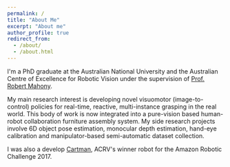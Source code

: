 ```yaml
---
permalink: /
title: "About Me"
excerpt: "About me"
author_profile: true
redirect_from: 
  - /about/
  - /about.html
---
```



I'm a PhD graduate at the Australian National University and the Australian Centre of Excellence for Robotic Vision under the supervision of [Prof. Robert Mahony](https://cecs.anu.edu.au/people/robert-mahony#acton-tabs-link--tabs-0-middle-3). 

My main research interest is developing novel visuomotor (image-to-control) policies for real-time, reactive, multi-instance grasping in the real world. This body of work is now integrated into a pure-vision based human-robot collaboration furniture assembly system. My side research projects involve 6D object pose estimation, monocular depth estimation, hand-eye calibration and manipulator-based semi-automatic dataset collection.

I was also a develop [Cartman](https://www.technologyreview.com/2017/07/31/150252/amazons-new-robo-picker-champion-is-proudly-inhuman/), ACRV's winner robot for the Amazon Robotic Challenge 2017. 
